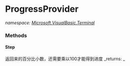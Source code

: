 ﻿
# ProgressProvider
_namespace: [Microsoft.VisualBasic.Terminal](N-Microsoft.VisualBasic.Terminal.md)_



### Methods

#### Step
返回来的百分比小数，还需要乘以100才能得到进度
_returns: _



